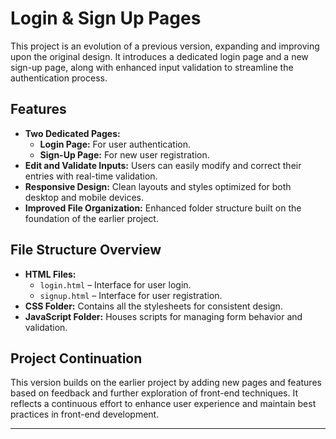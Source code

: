 # Login & Sign Up Pages

This project is an evolution of a previous version, expanding and improving upon the original design. It introduces a dedicated login page and a new sign-up page, along with enhanced input validation to streamline the authentication process.

## Features

- **Two Dedicated Pages:**
  - **Login Page:** For user authentication.
  - **Sign-Up Page:** For new user registration.
- **Edit and Validate Inputs:** Users can easily modify and correct their entries with real-time validation.
- **Responsive Design:** Clean layouts and styles optimized for both desktop and mobile devices.
- **Improved File Organization:** Enhanced folder structure built on the foundation of the earlier project.

## File Structure Overview

- **HTML Files:**
  - `login.html` – Interface for user login.
  - `signup.html` – Interface for user registration.
- **CSS Folder:** Contains all the stylesheets for consistent design.
- **JavaScript Folder:** Houses scripts for managing form behavior and validation.

## Project Continuation

This version builds on the earlier project by adding new pages and features based on feedback and further exploration of front-end techniques. It reflects a continuous effort to enhance user experience and maintain best practices in front-end development.

---
